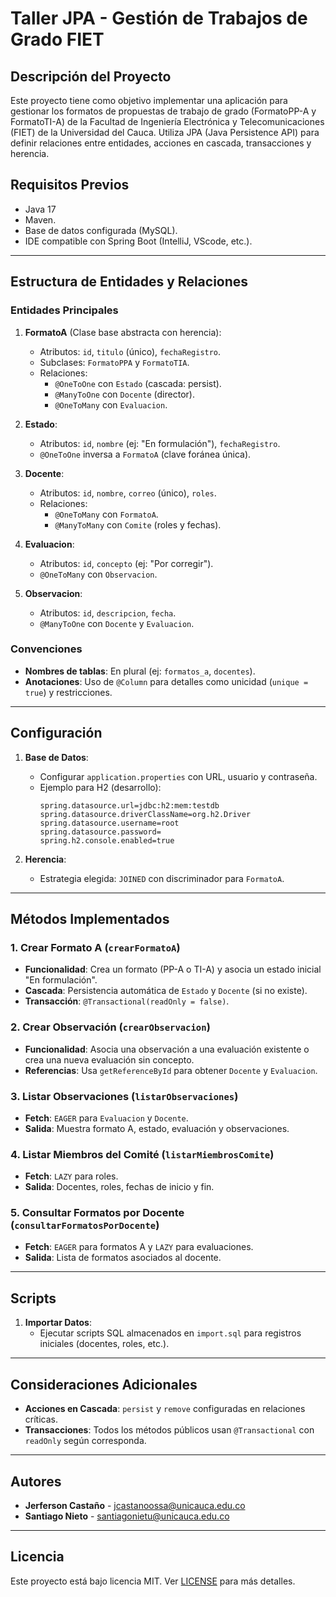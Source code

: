 # Taller JPA - Gestión de Trabajos de Grado FIET

## Descripción del Proyecto
Este proyecto tiene como objetivo implementar una aplicación para gestionar los formatos de propuestas de trabajo de grado (FormatoPP-A y FormatoTI-A) de la Facultad de Ingeniería Electrónica y Telecomunicaciones (FIET) de la Universidad del Cauca. Utiliza JPA (Java Persistence API) para definir relaciones entre entidades, acciones en cascada, transacciones y herencia.

## Requisitos Previos
- Java 17
- Maven.
- Base de datos configurada (MySQL).
- IDE compatible con Spring Boot (IntelliJ, VScode, etc.).

---

## Estructura de Entidades y Relaciones
### Entidades Principales
1. **FormatoA** (Clase base abstracta con herencia):
   - Atributos: `id`, `titulo` (único), `fechaRegistro`.
   - Subclases: `FormatoPPA` y `FormatoTIA`.
   - Relaciones:
     - `@OneToOne` con `Estado` (cascada: persist).
     - `@ManyToOne` con `Docente` (director).
     - `@OneToMany` con `Evaluacion`.

2. **Estado**:
   - Atributos: `id`, `nombre` (ej: "En formulación"), `fechaRegistro`.
   - `@OneToOne` inversa a `FormatoA` (clave foránea única).

3. **Docente**:
   - Atributos: `id`, `nombre`, `correo` (único), `roles`.
   - Relaciones:
     - `@OneToMany` con `FormatoA`.
     - `@ManyToMany` con `Comite` (roles y fechas).

4. **Evaluacion**:
   - Atributos: `id`, `concepto` (ej: "Por corregir").
   - `@OneToMany` con `Observacion`.

5. **Observacion**:
   - Atributos: `id`, `descripcion`, `fecha`.
   - `@ManyToOne` con `Docente` y `Evaluacion`.

### Convenciones
- **Nombres de tablas**: En plural (ej: `formatos_a`, `docentes`).
- **Anotaciones**: Uso de `@Column` para detalles como unicidad (`unique = true`) y restricciones.

---

## Configuración
1. **Base de Datos**:
   - Configurar `application.properties` con URL, usuario y contraseña.
   - Ejemplo para H2 (desarrollo):
     ```properties
     spring.datasource.url=jdbc:h2:mem:testdb
     spring.datasource.driverClassName=org.h2.Driver
     spring.datasource.username=root
     spring.datasource.password=
     spring.h2.console.enabled=true
     ```

2. **Herencia**:
   - Estrategia elegida: `JOINED` con discriminador para `FormatoA`.

---

## Métodos Implementados
### 1. Crear Formato A (`crearFormatoA`)
- **Funcionalidad**: Crea un formato (PP-A o TI-A) y asocia un estado inicial "En formulación".
- **Cascada**: Persistencia automática de `Estado` y `Docente` (si no existe).
- **Transacción**: `@Transactional(readOnly = false)`.

### 2. Crear Observación (`crearObservacion`)
- **Funcionalidad**: Asocia una observación a una evaluación existente o crea una nueva evaluación sin concepto.
- **Referencias**: Usa `getReferenceById` para obtener `Docente` y `Evaluacion`.

### 3. Listar Observaciones (`listarObservaciones`)
- **Fetch**: `EAGER` para `Evaluacion` y `Docente`.
- **Salida**: Muestra formato A, estado, evaluación y observaciones.

### 4. Listar Miembros del Comité (`listarMiembrosComite`)
- **Fetch**: `LAZY` para roles.
- **Salida**: Docentes, roles, fechas de inicio y fin.

### 5. Consultar Formatos por Docente (`consultarFormatosPorDocente`)
- **Fetch**: `EAGER` para formatos A y `LAZY` para evaluaciones.
- **Salida**: Lista de formatos asociados al docente.

---

## Scripts
1. **Importar Datos**:
   - Ejecutar scripts SQL almacenados en `import.sql` para registros iniciales (docentes, roles, etc.).

---

## Consideraciones Adicionales
- **Acciones en Cascada**: `persist` y `remove` configuradas en relaciones críticas.
- **Transacciones**: Todos los métodos públicos usan `@Transactional` con `readOnly` según corresponda.
  
---

## Autores  
- **Jerferson Castaño** - <jcastanoossa@unicauca.edu.co>  
- **Santiago Nieto** - <santiagonietu@unicauca.edu.co>
---

## Licencia
Este proyecto está bajo licencia MIT. Ver [LICENSE](LICENSE) para más detalles.
